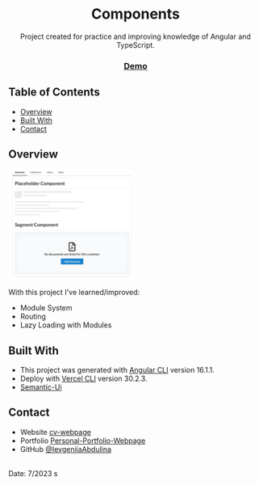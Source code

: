 <h1 align="center">Components</h1>

<div align="center">
   Project created for practice and improving knowledge of Angular and TypeScript.
</div>

<div align="center">
  <h3>
    <a href="https://comps-beryl.vercel.app">
      Demo
    </a>
  </h3>
</div>

## Table of Contents

- [Overview](#overview)
- [Built With](#built-with)
- [Contact](#contact)

## Overview

<img src="./src/assets/screenshots/comps-screenshot.png" width="250px">

With this project I've learned/improved:

- Module System
- Routing
- Lazy Loading with Modules

## Built With

- This project was generated with [Angular CLI](https://github.com/angular/angular-cli) version 16.1.1.
- Deploy with [Vercel CLI](https://vercel.com) version 30.2.3.
- [Semantic-Ui](https://semantic-ui.com/)

## Contact

- Website [cv-webpage](https://ievgeniiaabdulina.github.io/rsschool-cv/)
- Portfolio [Personal-Portfolio-Webpage](https://ievgeniiaabdulina.github.io/Personal-Portfolio-Webpage/)
- GitHub [@IevgeniiaAbdulina](https://github.com/IevgeniiaAbdulina)

<br>
Date: 7/2023
s
